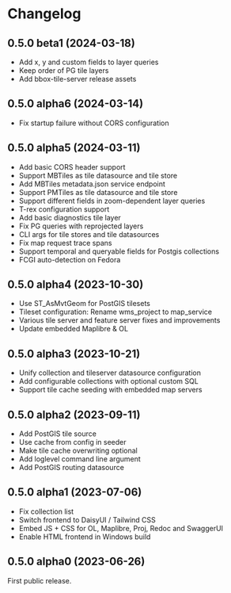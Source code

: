 # Changelog

## 0.5.0 beta1 (2024-03-18)

- Add x, y and custom fields to layer queries
- Keep order of PG tile layers
- Add bbox-tile-server release assets

## 0.5.0 alpha6 (2024-03-14)

* Fix startup failure without CORS configuration

## 0.5.0 alpha5 (2024-03-11)

* Add basic CORS header support
* Support MBTiles as tile datasource and tile store
* Add MBTiles metadata.json service endpoint
* Support PMTiles as tile datasource and tile store
* Support different fields in zoom-dependent layer queries
* T-rex configuration support
* Add basic diagnostics tile layer
* Fix PG queries with reprojected layers
* CLI args for tile stores and tile datasources
* Fix map request trace spans
* Support temporal and queryable fields for Postgis collections
* FCGI auto-detection on Fedora

## 0.5.0 alpha4 (2023-10-30)

* Use ST_AsMvtGeom for PostGIS tilesets
* Tileset configuration: Rename wms_project to map_service
* Various tile server and feature server fixes and improvements
* Update embedded Maplibre & OL

## 0.5.0 alpha3 (2023-10-21)

* Unify collection and tileserver datasource configuration
* Add configurable collections with optional custom SQL
* Support tile cache seeding with embedded map servers

## 0.5.0 alpha2 (2023-09-11)

* Add PostGIS tile source
* Use cache from config in seeder
* Make tile cache overwriting optional
* Add loglevel command line argument
* Add PostGIS routing datasource

## 0.5.0 alpha1 (2023-07-06)

* Fix collection list
* Switch frontend to DaisyUI / Tailwind CSS
* Embed JS + CSS for OL, Maplibre, Proj, Redoc and SwaggerUI
* Enable HTML frontend in Windows build

## 0.5.0 alpha0 (2023-06-26)

First public release.
